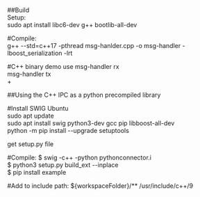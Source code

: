   ##Build  
  Setup:  
  sudo apt install libc6-dev g++ bootlib-all-dev  

  #Compile:  
  g++ --std=c++17 -pthread msg-hanlder.cpp -o msg-handler -lboost_serialization -lrt  

  #C++ binary demo use
  msg-handler rx  
  msg-handler tx  
  <TYPE MSG content to be sent> + <RETURN>  

  ##Using the C++ IPC as a python precompiled library  

  #Install SWIG Ubuntu  
  sudo apt update  
  sudo apt install swig python3-dev gcc pip libboost-all-dev  
  python -m pip install --upgrade setuptools  

  get setup.py file  

  #Compile:
  $ swig -c++ -python pythonconnector.i  
  $ python3 setup.py build_ext --inplace  
  $ pip install example

  #Add to include path:
  ${workspaceFolder}/**
  /usr/include/c++/9
